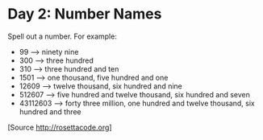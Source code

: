 # Day 2: Number Names

Spell out a number. For example:

* 99 –> ninety nine
* 300 –> three hundred
* 310 –> three hundred and ten
* 1501 –> one thousand, five hundred and one
* 12609 –> twelve thousand, six hundred and nine
* 512607 –> five hundred and twelve thousand, six hundred and seven
* 43112603 –> forty three million, one hundred and twelve thousand, six hundred and three

[Source http://rosettacode.org]